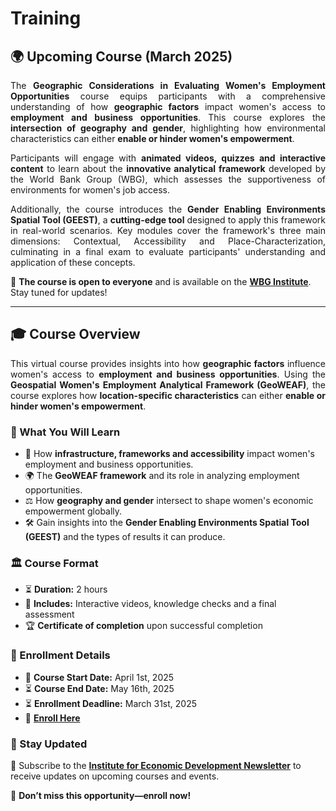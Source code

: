 # Training

## 🌍 Upcoming Course (March 2025)

<p align="justify">  
The <strong>Geographic Considerations in Evaluating Women's Employment Opportunities</strong> course equips participants with a comprehensive understanding of how <strong>geographic factors</strong> impact women's access to <strong>employment and business opportunities</strong>. This course explores the <strong>intersection of geography and gender</strong>, highlighting how environmental characteristics can either <strong>enable or hinder women's empowerment</strong>.  
</p>

<p align="justify">
Participants will engage with <strong>animated videos, quizzes and interactive content</strong> to learn about the <strong>innovative analytical framework</strong> developed by the World Bank Group (WBG), which assesses the supportiveness of environments for women's job access.
</p>

<p align="justify">
Additionally, the course introduces the <strong>Gender Enabling Environments Spatial Tool (GEEST)</strong>, a <strong>cutting-edge tool</strong> designed to apply this framework in real-world scenarios. Key modules cover the framework's three main dimensions: Contextual, Accessibility and Place-Characterization, culminating in a final exam to evaluate participants' understanding and application of these concepts. 
</p>

📢 **The course is open to everyone** and is available on the **[WBG Institute](https://wbginstitute.learnworlds.com/home)**. Stay tuned for updates!

---

## 🎓 Course Overview

<p align="justify">
This virtual course provides insights into how <strong>geographic factors</strong> influence women's access to <strong>employment and business opportunities</strong>. Using the <strong>Geospatial Women's Employment Analytical Framework (GeoWEAF)</strong>, the course explores how <strong>location-specific characteristics</strong> can either <strong>enable or hinder women's empowerment</strong>.
</p>

### 🎯 What You Will Learn
- 📍 How **infrastructure, frameworks and accessibility** impact women's employment and business opportunities.  
- 🌍 The **GeoWEAF framework** and its role in analyzing employment opportunities.  
- ⚖️ How **geography and gender** intersect to shape women's economic empowerment globally.
- 🛠️ Gain insights into the **Gender Enabling Environments Spatial Tool (GEEST)** and the types of results it can produce.

### 🏛️ Course Format
- ⏳ **Duration:** 2 hours  
- 🎥 **Includes:** Interactive videos, knowledge checks and a final assessment  
- 🏆 **Certificate of completion** upon successful completion  

### 📅 Enrollment Details
- 📆 **Course Start Date:** April 1st, 2025  
- ⏳ **Course End Date:** May 16th, 2025  
- ⏳ **Enrollment Deadline:** March 31st, 2025  
- 🔗 **[Enroll Here](https://courses.wbginstitute.org/course/geospatial-data-women-employment)**  

### 📢 Stay Updated
📩 Subscribe to the **[Institute for Economic Development Newsletter](https://www.worldbank.org/en/newsletter-subscription?ifiifed=true)** to receive updates on upcoming courses and events.

🚀 **Don’t miss this opportunity—enroll now!**  
